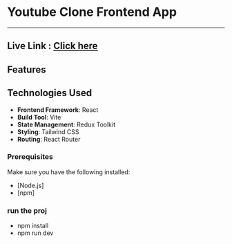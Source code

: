 # Youtube Clone Frontend App

---

## Live Link : [Click here]()

## Features

## Technologies Used

- **Frontend Framework**: React
- **Build Tool**: Vite
- **State Management**: Redux Toolkit
- **Styling**: Tailwind CSS
- **Routing**: React Router

### Prerequisites

Make sure you have the following installed:

- [Node.js]
- [npm]

### run the proj

- npm install
- npm run dev
